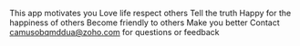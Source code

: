 This app motivates you
Love life
respect others
Tell the truth
Happy for the happiness of others
Become friendly to others
Make you better
Contact camusobqmddua@zoho.com for questions or feedback
